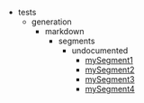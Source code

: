 - tests
    - generation
        - markdown
            - segments
                - undocumented
                    - [mySegment1](tests/generation/markdown/segments/undocumented/mySegment1.md)
                    - [mySegment2](tests/generation/markdown/segments/undocumented/mySegment2.md)
                    - [mySegment3](tests/generation/markdown/segments/undocumented/mySegment3.md)
                    - [mySegment4](tests/generation/markdown/segments/undocumented/mySegment4.md)
